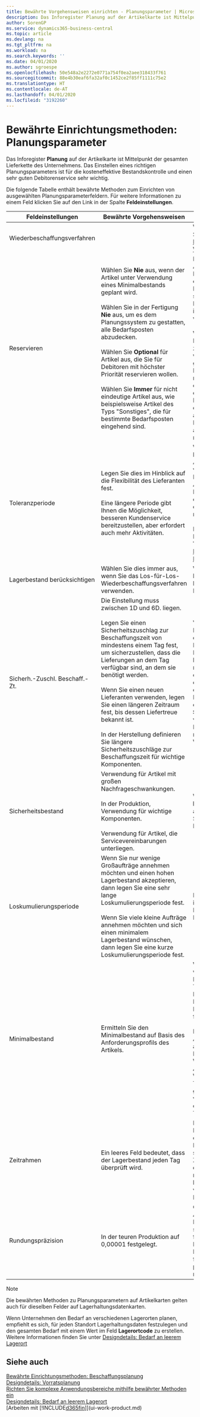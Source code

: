 ```yaml
---
title: Bewährte Vorgehensweisen einrichten - Planungsparameter | Microsoft Docs
description: Das Inforegister Planung auf der Artikelkarte ist Mittelpunkt der gesamten Lieferkette des Unternehmens. Das Einstellen eines richtigen Planungsparameters ist für die kosteneffektive Bestandskontrolle und einen sehr guten Debitorenservice sehr wichtig.
author: SorenGP
ms.service: dynamics365-business-central
ms.topic: article
ms.devlang: na
ms.tgt_pltfrm: na
ms.workload: na
ms.search.keywords: ''
ms.date: 04/01/2020
ms.author: sgroespe
ms.openlocfilehash: 50e548a2e2272e0771a754f0ea2aee318433f761
ms.sourcegitcommit: 88e4b30eaf6fa32af0c1452ce2f85ff1111c75e2
ms.translationtype: HT
ms.contentlocale: de-AT
ms.lasthandoff: 04/01/2020
ms.locfileid: "3192260"
---
```

# <a name="setup-best-practices-planning-parameters"></a>Bewährte Einrichtungsmethoden: Planungsparameter
Das Inforegister **Planung** auf der Artikelkarte ist Mittelpunkt der gesamten Lieferkette des Unternehmens. Das Einstellen eines richtigen Planungsparameters ist für die kosteneffektive Bestandskontrolle und einen sehr guten Debitorenservice sehr wichtig.  

 Die folgende Tabelle enthält bewährte Methoden zum Einrichten von ausgewählten Planungsparameterfeldern. Für weitere Informationen zu einem Feld klicken Sie auf den Link in der Spalte **Feldeinstellungen**.  

|Feldeinstellungen|Bewährte Vorgehensweisen|Bemerkung|  
|-----------------|-------------------|-------------|  
|Wiederbeschaffungsverfahren||Weitere Informationen finden Sie unter [Bewährte Einrichtungsmethoden: Wiederbeschaffungsverfahren](setup-best-practices-reordering-policies.md).|  
|Reservieren|Wählen Sie **Nie** aus, wenn der Artikel unter Verwendung eines Minimalbestands geplant wird.<br /><br /> Wählen Sie in der Fertigung **Nie** aus, um es dem Planungssystem zu gestatten, alle Bedarfsposten abzudecken.<br /><br /> Wählen Sie **Optional** für Artikel aus, die Sie für Debitoren mit höchster Priorität reservieren wollen.<br /><br /> Wählen Sie **Immer** für nicht eindeutige Artikel aus, wie beispielsweise Artikel des Typs "Sonstiges", die für bestimmte Bedarfsposten eingehend sind.|Reservierungen wirken im Allgemeinen dem Zweck der Planung entgegen, nämlich einem Ausgleich zwischen Bedarf und Vorrat. Daher sollten Artikel, die für die Planung eingerichtet wurden, im Allgemeinen nicht reserviert werden.<br /><br /> Wenn der Benutzer eine Lagerbestandsmenge für zukünftigen Bedarf reserviert, wird die Planungsgrundlage gestört, und der Minimalbestand funktioniert möglicherweise nicht ordnungsgemäß. Selbst wenn der voraussichtliche Lagerbestand im Hinblick auf den Minimalbestand akzeptabel ist, stehen die Mengen möglicherweise aufgrund der Reservierung nicht zur Verfügung.|  
|Toleranzperiode|Legen Sie dies im Hinblick auf die Flexibilität des Lieferanten fest.<br /><br /> Eine längere Periode gibt Ihnen die Möglichkeit, besseren Kundenservice bereitzustellen, aber erfordert auch mehr Aktivitäten.|Wenn für den Lieferanten eine letzte Änderungen zu den Aufträgen akzeptiert wird, verwenden Sie eine längere Periode für neu zu planende Aktionen. Wenn für den Lieferanten eine feste Planung erforderlich ist, dann halten Sie die Periode so kurz wie möglich.<br /><br /> Informationen zur globalen Einrichtung, siehe **Toleranzperiode** under [Designdetails: Parameter Planen](design-details-planning-parameters.md)|  
|Lagerbestand berücksichtigen|Wählen Sie dies immer aus, wenn Sie das Los-für-Los-Wiederbeschaffungsverfahren verwenden.|Wählen Sie dies nur in bestimmten Fällen nicht aus, beispielsweise wenn keine Lagerartikel verkäuflich sind.|  
|Sicherh.-Zuschl. Beschaff.-Zt.|Die Einstellung muss zwischen 1D und 6D. liegen.<br /><br /> Legen Sie einen Sicherheitszuschlag zur Beschaffungszeit von mindestens einem Tag fest, um sicherzustellen, dass die Lieferungen an dem Tag verfügbar sind, an dem sie benötigt werden.<br /><br /> Wenn Sie einen neuen Lieferanten verwenden, legen Sie einen längeren Zeitraum fest, bis dessen Liefertreue bekannt ist.<br /><br /> In der Herstellung definieren Sie längere Sicherheitszuschläge zur Beschaffungszeit für wichtige Komponenten.|Vom System geplante Lieferungen, um zu vermeiden, dass am gleichen Tag, an dem Bestand nicht lieferbar ist, Bestand nicht lieferbar ist. Dies kann sich möglicherweise als mehrere Stunden zu spät erweisen, wenn beispielsweise der Bedarf morgens erforderlich ist und die Lieferung am Nachmittag eingeht. **Hinweis:** Das Feld **Sicherh.-Zuschl.-Zt.** verwendet den Basiskalender. Daher bedeutet 14T nicht notwendigerweise zwei Wochen.|  
|Sicherheitsbestand|Verwendung für Artikel mit großen Nachfrageschwankungen.<br /><br /> In der Produktion, Verwendung für wichtige Komponenten.<br /><br /> Verwendung für Artikel, die Servicevereinbarungen unterliegen.|Wenn das Feld **Minimalbestant** nicht ausgefüllt ist, dann dient der Sicherheitsbestand auch als Minimalbestand.|  
|Loskumulierungsperiode|Wenn Sie nur wenige Großaufträge annehmen möchten und einen hohen Lagerbestand akzeptieren, dann legen Sie eine sehr lange Loskumulierungsperiode fest.<br /><br /> Wenn Sie viele kleine Aufträge annehmen möchten und sich einen minimalem Lagerbestand wünschen, dann legen Sie eine kurze Loskumulierungsperiode fest.|Die Loskumulierungsperiode ist im Allgemeinen die längste Periode, in der Sie über Lagerbestand verfügen.|  
|Minimalbestand|Ermitteln Sie den Minimalbestand auf Basis des Anforderungsprofils des Artikels.|Wenn laut historischen Daten während einer Beschaffungszeit von sieben Tagen der durchschnittliche Bedarf des Artikels 100 Einheiten beträgt, kann der Minimalbestand auf 100 festgelegt werden.<br /><br /> Das bedeutet, dass bei einer Abnahme des Lagerbestands auf unter 100 Einheiten das Planungssystem die Wiederbeschaffung des Artikels vorschlägt, da für die Wiederbeschaffung sieben Tage benötigt werden und genügend Einheiten vorhanden sein müssen, um den Bedarf in diesen sieben Tagen zu decken.|  
|Zeitrahmen|Ein leeres Feld bedeutet, dass der Lagerbestand jeden Tag überprüft wird.|Bei täglicher Überprüfung des Lagerbestands ist eine optimale Planung des Minimalbestands sichergestellt. **Hinweis:** Ein Zeitrahmen von 1W bedeutet, dass der Lagerbestand möglicherweise eine Woche bevor ein Beschaffungsauftrag vorgeschlagen wird, unter dem Minimalbestand liegt.|  
|Rundungspräzision|In der teuren Produktion auf 0,00001 festgelegt.|Große Rundungsmengen an Ausschuss oder Materialverbrauch können zu sehr hohen Lagerkosten führen. Es kann daher von Bedeutung sein, die kleinste Rundungspräzision festzulegen, um diese potenziellen Kosten zu minimieren.|  

> [!NOTE]  
>  Die bewährten Methoden zu Planungsparametern auf Artikelkarten gelten auch für dieselben Felder auf Lagerhaltungsdatenkarten.  
>   
>  Wenn Unternehmen den Bedarf an verschiedenen Lagerorten planen, empfiehlt es sich, für jeden Standort Lagerhaltungsdaten festzulegen und den gesamten Bedarf mit einem Wert im Feld **Lagerortcode** zu erstellen. Weitere Informationen finden Sie unter [Designdetails: Bedarf an leerem Lagerort](design-details-demand-at-blank-location.md)  

## <a name="see-also"></a>Siehe auch  
 [Bewährte Einrichtungsmethoden: Beschaffungsplanung](setup-best-practices-supply-planning.md)   
 [Designdetails: Vorratsplanung](design-details-supply-planning.md)   
 [Richten Sie komplexe Anwendungsbereiche mithilfe bewährter Methoden ein](set-up-complex-application-areas-using-best-practices.md)  
 [Designdetails: Bedarf an leerem Lagerort](design-details-demand-at-blank-location.md)  
 [Arbeiten mit [!INCLUDE[d365fin](includes/d365fin_md.md)]](ui-work-product.md)
